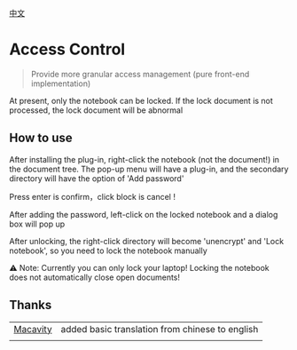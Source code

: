 [中文](https://github.com/kuangdongksk/siyuan-access-controller/blob/main/README_zh_CN.md)

# Access Control

> Provide more granular access management (pure front-end implementation)

At present, only the notebook can be locked. If the lock document is not processed, the lock document will be abnormal

## How to use

After installing the plug-in, right-click the notebook (not the document!) in the document tree. The pop-up menu will have a plug-in, and the secondary directory will have the option of 'Add password'

Press enter is confirm，click block is cancel !

After adding the password, left-click on the locked notebook and a dialog box will pop up

After unlocking, the right-click directory will become 'unencrypt' and 'Lock notebook', so you need to lock the notebook manually

⚠️ Note: Currently you can only lock your laptop! Locking the notebook does not automatically close open documents!

## Thanks

|                                      |                                                 |
| ------------------------------------ | ----------------------------------------------- |
| [Macavity](https://github.com/Macavity) | added basic translation from chinese to english |
|                                      |                                                 |
